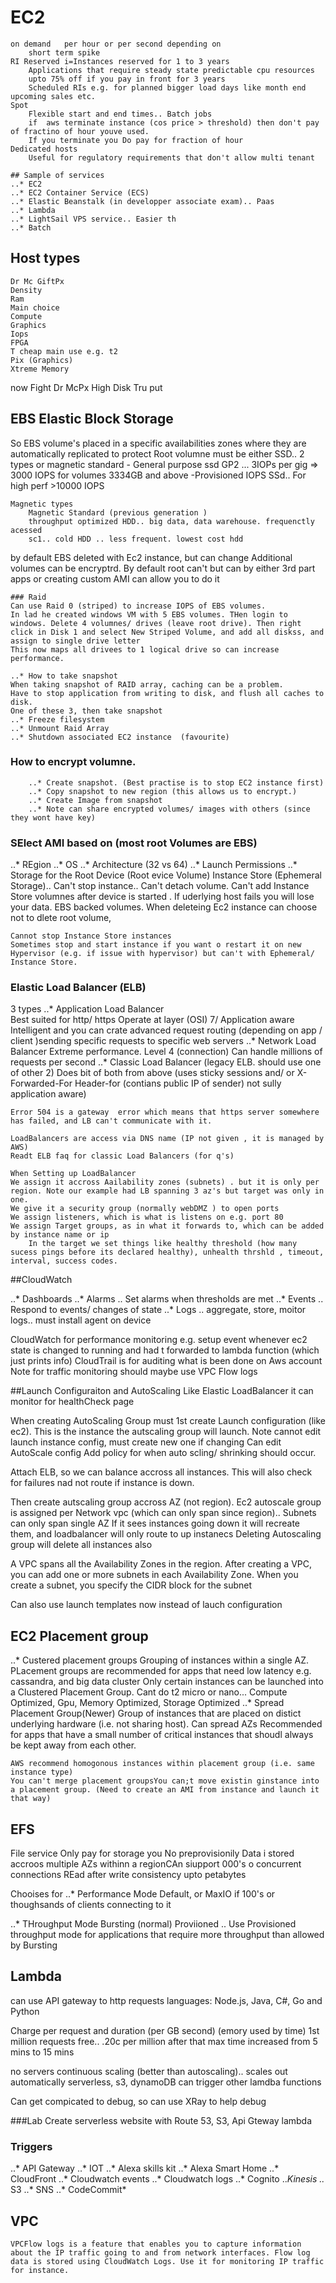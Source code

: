 # EC2
    on demand   per hour or per second depending on 
        short term spike
    RI Reserved i=Instances reserved for 1 to 3 years
        Applications that require steady state predictable cpu resources
        upto 75% off if you pay in front for 3 years
        Scheduled RIs e.g. for planned bigger load days like month end  upcoming sales etc.
    Spot 
        Flexible start and end times.. Batch jobs
        if  aws terminate instance (cos price > threshold) then don't pay of fractino of hour youve used.
        If you terminate you Do pay for fraction of hour
    Dedicated hosts
        Useful for regulatory requirements that don't allow multi tenant
		
	## Sample of services
	..* EC2
	..* EC2 Container Service (ECS)
	..* Elastic Beanstalk (in developper associate exam).. Paas
	..* Lambda
	..* LightSail VPS service.. Easier th
	..* Batch  

## Host types
    Dr Mc GiftPx
    Density
    Ram
    Main choice
    Compute
    Graphics
    Iops
    FPGA
    T cheap main use e.g. t2
    Pix (Graphics)
    Xtreme Memory
now
    Fight Dr McPx
    High Disk Tru put

## EBS Elastic Block Storage
So EBS volume's placed in a specific availabilities zones where they are automatically replicated to protect
    Root volumne must be either SSD.. 2 types or magnetic standard
    	- General purpose ssd GP2 ... 3IOPs per gig => 3000 IOPS for volumes 3334GB and above
        -Provisioned IOPS SSd.. For high perf >10000 IOPS

    Magnetic types
        Magnetic Standard (previous generation )
        throughput optimized HDD.. big data, data warehouse. frequenctly acessed
        sc1.. cold HDD .. less frequent. lowest cost hdd

by default EBS deleted with Ec2 instance, but can change
Additional volumes can be encryptrd. By default root can't but can by either 3rd part apps or creating custom AMI can allow you to do it	

	### Raid
	Can use Raid 0 (striped) to increase IOPS of EBS volumes.
	In lad he created windows VM with 5 EBS volumes. THen login to windows. Delete 4 volumnes/ drives (leave root drive). Then right click in Disk 1 and select New Striped Volume, and add all diskss, and assign to single drive letter
	This now maps all drivees to 1 logical drive so can increase performance.
	
	..* How to take snapshot
	When taking snapshot of RAID array, caching can be a problem.
	Have to stop application from writing to disk, and flush all caches to disk.
	One of these 3, then take snapshot
	..* Freeze filesystem
	..* Unmount Raid Array
	..* Shutdown associated EC2 instance  (favourite)
	
### How to encrypt volumne.
		..* Create snapshot. (Best practise is to stop EC2 instance first)
		..* Copy snapshot to new region (this allows us to encrypt.)
		..* Create Image from snapshot
		..* Note can share encrypted volumes/ images with others (since they wont have key)

### SElect AMI based on (most root Volumes are EBS)
..* REgion
..* OS
..* Architecture (32 vs 64)
..* Launch Permissions
..* Storage for the Root Device (Root evice Volume)
			Instance Store (Ephemeral Storage).. Can't stop instance.. Can't detach volume. Can't add Instance Store volumnes after device is started . If uderlying host fails you will lose your data.
			EBS backed volumes. When deleteing Ec2 instance can choose not to dlete root volume,
			
	Cannot stop Instance Store instances
	Sometimes stop and start instance if you want o restart it on new Hypervisor (e.g. if issue with hypervisor) but can't with Ephemeral/ Instance Store.
	
### Elastic Load Balancer (ELB)
3 types
..*	Application Load Balancer  
	Best suited for http/ https
	Operate at layer (OSI) 7/ Application aware
	Intelligent and you can crate advanced request routing (depending on app / client )sending specific requests to specific web servers
..* Network Load Balancer
	Extreme performance. Level 4 (connection) Can handle millions of requests per second 
..* Classic Load Balancer (legacy ELB.  should use one of other 2)
	Does bit of both from above (uses sticky sessions and/ or X-Forwarded-For Header-for (contians public IP of sender) not sully application aware)
	
	Error 504 is a gateway  error which means that https server somewhere has failed, and LB can't communicate with it.
	
	LoadBalancers are access via DNS name (IP not given , it is managed by AWS)
	Readt ELB faq for classic Load Balancers (for q's)
	
	When Setting up LoadBalancer
	We assign it accross Aailability zones (subnets) . but it is only per region. Note our example had LB spanning 3 az's but target was only in one.
	We give it a security group (normally webDMZ ) to open ports
	We assign listeners, which is what is listens on e.g. port 80
	We assign Target groups, as in what it forwards to, which can be added by instance name or ip
		In the target we set things like healthy threshold (how many sucess pings before its declared healthy), unhealth thrshld , timeout, interval, success codes.

##CloudWatch

..* Dashboards
..* Alarms .. Set alarms when thresholds are met
..* Events .. Respond to events/ changes of state
..* Logs .. aggregate, store, moitor logs.. must install agent on device

CloudWatch for performance  monitoring
    e.g. setup event whenever ec2 state is changed to running and had t forwarded to lambda function (which just prints info)
CloudTrail is for auditing what is been done on Aws account
Note for traffic monitoring should maybe use VPC Flow logs


##Launch Configuraiton and AutoScaling
  Like Elastic LoadBalancer it can monitor for healthCheck page
  
  When creating AutoScaling Group must 1st create Launch configuration (like ec2). This is the instance the autscaling group will launch. Note cannot edit launch instance config, must create new one if changing
  Can edit AutoScale config
  Add policy for when auto scling/ shrinking should occur.
  
  Attach ELB, so we can balance accross all instances. This will also check for failures nad not route if instance is down.
  
  
  Then create autscaling group accross AZ (not region).  Ec2 autoscale group is assigned per Network vpc (which can only span since region).. Subnets can only span single AZ
  If it sees instances going down it will recreate them, and loadbalancer will only route to up instanecs
  Deleting Autoscaling group will delete all instances also
  
  A VPC spans all the Availability Zones in the region. After creating a VPC, you can add one or more subnets in each Availability Zone. When you create a subnet, you specify the CIDR block for the subnet

  Can also use launch templates now instead of lauch configuration
 
## EC2 Placement group
 ..* Custered placement groups
	Grouping of instances within a single AZ. PLacement groups are recommended for apps that need low latency e.g. cassandra, and big data cluster
	Only certain instances can be launched into a Clustered Placement Group.
		Cant do t2 micro or nano... Compute Optimized, Gpu, Memory Optimized, Storage Optimized
 ..* Spread Placement Group(Newer)
	Group of instances that are placed on distict underlying hardware (i.e. not sharing host). Can spread AZs
	Recommended for apps that have a small number of critical instances that shoudl always be kept away from each other.
	
	AWS recommend homogonous instances within placement group (i.e. same instance type)
	You can't merge placement groupsYou can;t move existin ginstance into a placement group. (Need to create an AMI from instance and launch it that way)
  
  ## EFS
  File service
  Only pay for storage you No preprovisionily
  Data i stored accroos multiple AZs withinn a regionCAn siupport 000's o concurrent connections
  REad after write consistency
  upto petabytes
  
  Chooises for 
  ..* Performance Mode
	Default, or MaxIO if 100's or thoughsands of clients connecting to it
	
..* THroughput Mode
    Bursting (normal)
	Proviioned ..  Use Provisioned throughput mode for applications that require more throughput than allowed by Bursting 


## Lambda
can use API gateway to http requests
languages: Node.js, Java, C#, Go and Python

Charge per request and duration (per GB second) (emory used by time)
1st million requests free.. .20c per million after that
max time increased from 5 mins to 15 mins

no servers
continuous scaling (better than autoscaling).. scales out automatically
serverless, s3, dynamoDB
can trigger other lamdba functions

Can get compicated to debug, so can use XRay to help debug

###Lab
Create serverless website with Route 53, S3, Api Gteway lambda

### Triggers
..*	API Gateway
..* IOT
..* Alexa skills kit
..* Alexa Smart Home
..* CloudFront
..* Cloudwatch events
..* Cloudwatch logs
..* Cognito
..*Kinesis
..* S3
..* SNS
..* CodeCommit*

## VPC
	VPCFlow logs is a feature that enables you to capture information about the IP traffic going to and from network interfaces. Flow log data is stored using CloudWatch Logs. Use it for monitoring IP traffic for instance.
	
	